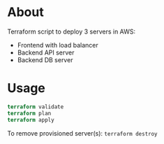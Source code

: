 # About
Terraform script to deploy 3 servers in AWS:
* Frontend with load balancer
* Backend API server
* Backend DB server

# Usage
```terraform init
terraform validate
terraform plan
terraform apply
```

To remove provisioned server(s):
```terraform destroy```

